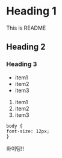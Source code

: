# Heading 1

This is README

## Heading 2

### Heading 3

* item1
* item2
* item3

1. item1
2. item2
3. item3

```
body {
font-size: 12px;
}
```

화이팅!!
